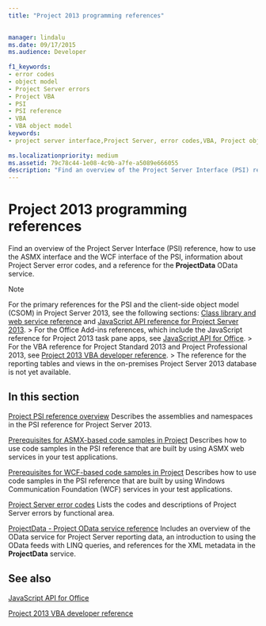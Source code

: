 ```yaml
---
title: "Project 2013 programming references"

 
manager: lindalu
ms.date: 09/17/2015
ms.audience: Developer
 
f1_keywords:
- error codes
- object model
- Project Server errors
- Project VBA
- PSI
- PSI reference
- VBA
- VBA object model
keywords:
- project server interface,Project Server, error codes,VBA, Project object model,Project 2013, platform,Visual Basic for Applications, Project object model,Object model, Project VBA,Project Server, PSI reference,PSI
 
ms.localizationpriority: medium
ms.assetid: 79c78c44-1e08-4c9b-a7fe-a5089e666055
description: "Find an overview of the Project Server Interface (PSI) reference, how to use the ASMX interface and the WCF interface of the PSI, information about Project Server error codes, and a reference for the ProjectData OData service."
---
```


# Project 2013 programming references

Find an overview of the Project Server Interface (PSI) reference, how to use the ASMX interface and the WCF interface of the PSI, information about Project Server error codes, and a reference for the **ProjectData** OData service. 
  
> [!NOTE]
> For the primary references for the PSI and the client-side object model (CSOM) in Project Server 2013, see the following sections: [Class library and web service reference](https://msdn.microsoft.com/library/ef1830e0-3c9a-4f98-aa0a-5556c298e7d1%28Office.15%29.aspx) and [JavaScript API reference for Project Server 2013](javascript-library-and-rest-reference-for-project-server-2013.md). > For the Office Add-ins references, which include the JavaScript reference for Project 2013 task pane apps, see [JavaScript API for Office](https://msdn.microsoft.com/library/fp142185.aspx). > For the VBA reference for Project Standard 2013 and Project Professional 2013, see [Project 2013 VBA developer reference](https://msdn.microsoft.com/library/jj235035.aspx). > The reference for the reporting tables and views in the on-premises Project Server 2013 database is not yet available. 
  
## In this section

[Project PSI reference overview](project-psi-reference-overview.md) Describes the assemblies and namespaces in the PSI reference for Project Server 2013. 
  
[Prerequisites for ASMX-based code samples in Project](prerequisites-for-asmx-based-code-samples-in-project.md) Describes how to use code samples in the PSI reference that are built by using ASMX web services in your test applications. 
  
[Prerequisites for WCF-based code samples in Project](prerequisites-for-wcf-based-code-samples-in-project.md) Describes how to use code samples in the PSI reference that are built by using Windows Communication Foundation (WCF) services in your test applications. 
  
[Project Server error codes](project-server-error-codes.md) Lists the codes and descriptions of Project Server errors by functional area. 
  
[ProjectData - Project OData service reference](https://msdn.microsoft.com/library/office/jj163015.aspx) Includes an overview of the OData service for Project Server reporting data, an introduction to using the OData feeds with LINQ queries, and references for the XML metadata in the **ProjectData** service. 
  
## See also



[JavaScript API for Office](https://msdn.microsoft.com/library/fp142185.aspx)
  
[Project 2013 VBA developer reference](https://msdn.microsoft.com/library/jj235035.aspx)


